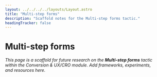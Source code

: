 ```yaml
---
layout: ../../../../layouts/Layout.astro
title: "Multi-step forms"
description: "Scaffold notes for the Multi-step forms tactic."
headingTracker: false
---
```

# Multi-step forms

_This page is a scaffold for future research on the **Multi-step forms** tactic within the Conversion & UX/CRO module. Add frameworks, experiments, and resources here._
